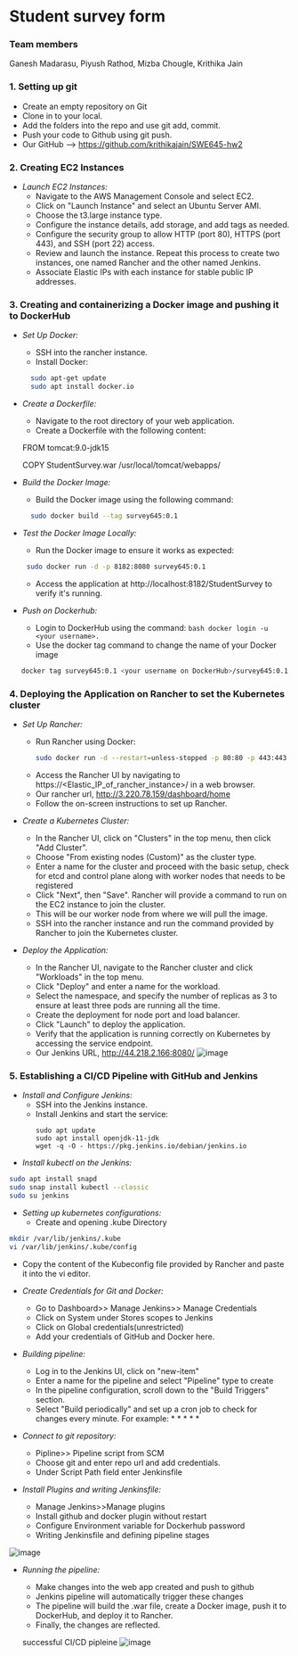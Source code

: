 # Student survey form
### Team members
Ganesh Madarasu,
Piyush Rathod,
Mizba Chougle,
Krithika Jain

### 1. Setting up git
- Create an empty repository on Git
- Clone in to your local.
- Add the folders into the repo and use git add, commit.
- Push your code to Github using git push.
- Our GitHub --> https://github.com/krithikajain/SWE645-hw2

### 2. Creating EC2 Instances

- *Launch EC2 Instances:*
  - Navigate to the AWS Management Console and select EC2.
  - Click on "Launch Instance" and select an Ubuntu Server AMI.
  - Choose the t3.large instance type.
  - Configure the instance details, add storage, and add tags as needed.
  - Configure the security group to allow HTTP (port 80), HTTPS (port 443), and SSH (port 22) access.
  - Review and launch the instance. Repeat this process to create two instances, one named Rancher and the other named Jenkins.
  - Associate Elastic IPs with each instance for stable public IP addresses.

### 3. Creating and containerizing a Docker image and pushing it to DockerHub 
- *Set Up Docker:*
  - SSH into the rancher instance.
  - Install Docker:
  ```bash
    sudo apt-get update
    sudo apt install docker.io
  ```

- *Create a Dockerfile:*
  - Navigate to the root directory of your web application.
  - Create a Dockerfile with the following content:
    
   FROM tomcat:9.0-jdk15
   
  COPY StudentSurvey.war /usr/local/tomcat/webapps/
    

- *Build the Docker Image:*
  - Build the Docker image using the following command:
  ```bash
    sudo docker build --tag survey645:0.1

- *Test the Docker Image Locally:*
  - Run the Docker image to ensure it works as expected:
   ```bash 
    sudo docker run -d -p 8182:8080 survey645:0.1
   ```
  - Access the application at http://localhost:8182/StudentSurvey to verify it's running.
- *Push on Dockerhub:*
  - Login to DockerHub using the command: ```bash docker login -u <your username>. ```
  - Use the docker tag command to change the name of your Docker image
 ```bash
    docker tag survey645:0.1 <your username on DockerHub>/survey645:0.1
 ```

### 4. Deploying the Application on Rancher to set the Kubernetes cluster

- *Set Up Rancher:*
  - Run Rancher using Docker:
    ```bash
    sudo docker run -d --restart=unless-stopped -p 80:80 -p 443:443 rancher/rancher
    ```
  - Access the Rancher UI by navigating to https://<Elastic_IP_of_rancher_instance>/ in a web browser.
  - Our rancher url, http://3.220.78.159/dashboard/home
  - Follow the on-screen instructions to set up Rancher.

- *Create a Kubernetes Cluster:*
  - In the Rancher UI, click on "Clusters" in the top menu, then click "Add Cluster".
  - Choose "From existing nodes (Custom)" as the cluster type.
  - Enter a name for the cluster and proceed with the basic setup, check for etcd and control plane along with worker nodes that needs to be registered
  - Click "Next", then "Save". Rancher will provide a command to run on the EC2 instance to join the cluster.
  - This will be our worker node from where we will pull the image.
  - SSH into the rancher instance and run the command provided by Rancher to join the Kubernetes cluster.

- *Deploy the Application:*
  - In the Rancher UI, navigate to the Rancher cluster and click "Workloads" in the top menu.
  - Click "Deploy" and enter a name for the workload.
  - Select the namespace, and specify the number of replicas as 3 to ensure at least three pods are running all the time.
  - Create the deployment for node port and load balancer.
  - Click "Launch" to deploy the application.
  - Verify that the application is running correctly on Kubernetes by accessing the service endpoint.
  - Our Jenkins URL, http://44.218.2.166:8080/
    ![image](https://github.com/krithikajain/SWE645-hw2/assets/161773814/cf073640-21fb-458a-b60c-cf034e4c4188)

### 5. Establishing a CI/CD Pipeline with GitHub and Jenkins

- *Install and Configure Jenkins:*
  - SSH into the Jenkins instance.
  - Install Jenkins and start the service:
    ```
    sudo apt update
    sudo apt install openjdk-11-jdk
    wget -q -O - https://pkg.jenkins.io/debian/jenkins.io
    ```
- *Install kubectl on the Jenkins:*
```bash
sudo apt install snapd
sudo snap install kubectl --classic
sudo su jenkins
```

- *Setting up kubernetes configurations:*
  - Create and opening .kube Directory 
```bash
mkdir /var/lib/jenkins/.kube
vi /var/lib/jenkins/.kube/config
```
  - Copy the content of the Kubeconfig file provided by Rancher and paste it into the vi editor.

- *Create Credentials for Git and Docker:*
  - Go to Dashboard>> Manage Jenkins>> Manage Credentials
  - Click on System under Stores scopes to Jenkins
  - Click on Global credentials(unrestricted)
  - Add your credentials of GitHub and Docker here.

- *Building pipeline:*
  - Log in to the Jenkins UI, click on "new-item"
  - Enter a name for the pipeline and select "Pipeline" type to create
  - In the pipeline configuration, scroll down to the "Build Triggers" section.
  - Select "Build periodically" and set up a cron job to check for changes every minute. For example: * * * * *

- *Connect to git repository:*
  - Pipline>> Pipeline script from SCM
  - Choose git and enter repo url and add credentials.
  - Under Script Path field enter Jenkinsfile
 
- *Install Plugins and writing Jenkinsfile:*
  - Manage Jenkins>>Manage plugins
  - Install github and docker plugin without restart
  - Configure Environment variable for Dockerhub password
  - Writing Jenkinsfile and defining pipeline stages

![image](https://github.com/krithikajain/SWE645-hw2/assets/161773814/02af46f2-fc8b-446c-922f-c23d18d8f24f)

- *Running the pipeline:*
  - Make changes into the web app created and push to github
  - Jenkins pipeline will automatically trigger these changes
  - The pipeline will build the .war file, create a Docker image, push it to DockerHub, and deploy it to Rancher.
  - Finally, the changes are reflected.
    
  successful CI/CD pipleine
  ![image](https://github.com/krithikajain/SWE645-hw2/assets/161773814/162d5ce9-b08c-4882-9537-c7a22e9e56d4)

